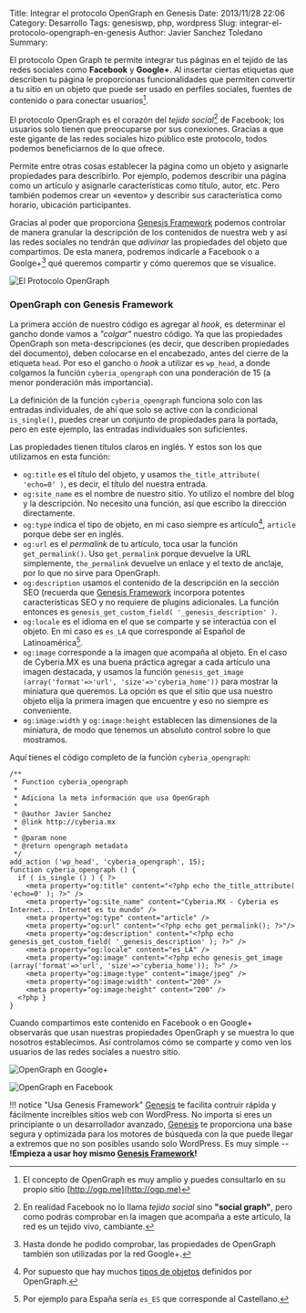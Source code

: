 Title: Integrar el protocolo OpenGraph en Genesis
Date: 2013/11/28 22:06
Category: Desarrollo 
Tags: genesiswp, php, wordpress
Slug: integrar-el-protocolo-opengraph-en-genesis
Author: Javier Sanchez Toledano
Summary: 

El protocolo Open Graph te permite integrar tus páginas en el tejido de las redes sociales como **Facebook** y **Google+**. Al insertar ciertas etiquetas que describen tu página le proporcionas funcionalidades que permiten convertir a tu sitio en un objeto que puede ser usado en perfiles sociales, fuentes de contenido o para conectar usuarios[^1].

El protocolo OpenGraph es el corazón del *tejido social*[^2] de Facebook; los usuarios solo tienen que preocuparse por sus conexiones. Gracias a que este gigante de las redes sociales hizo público este protocolo, todos podemos beneficiarnos de lo que ofrece.

Permite entre otras cosas establecer la página como un objeto y asignarle propiedades para describirlo. Por ejemplo, podemos describir una página como un artículo y asignarle características como título, autor, etc. Pero también podemos crear un «evento» y describir sus característica como horario, ubicación participantes.

Gracias al poder que proporciona [Genesis Framework][gen] podemos controlar de manera granular la descripción de los contenidos de nuestra web y así las redes sociales no tendrán que *adivinar* las propiedades del objeto que compartimos. De esta manera, podremos indicarle a Facebook o a Goolge+[^3] qué queremos compartir y cómo queremos que se visualice.

![El Protocolo OpenGraph](/media/20131128/opengraph.png "El Protocolo OpenGraph")

### OpenGraph con Genesis Framework

La primera acción de nuestro código es agregar al *hook*, es determinar el gancho donde vamos a *"colgar"* nuestro código. Ya que las propiedades OpenGraph son meta-descripciones (es decir, que describen propiedades del documento), deben colocarse en el encabezado, antes del cierre de la etiqueta `head`. Por eso el gancho o *hook* a utilizar es `wp_head`, a donde colgamos la función `cyberia_opengraph` con una ponderación de 15 (a menor ponderación más importancia).

La definición de la función `cyberia_opengraph` funciona solo con las entradas individuales, de ahí que solo se active con la condicional `is_single()`, puedes crear un conjunto de propiedades para la portada, pero en este ejemplo, las entradas individuales son suficientes.

Las propiedades tienen títulos claros en inglés. Y estos son los que utilizamos en esta función:

- `og:title` es el título del objeto, y usamos `the_title_attribute( 'echo=0' )`, es decir, el título del nuestra entrada.
- `og:site_name` es el nombre de nuestro sitio. Yo utilizo el nombre del blog y la descripción. No necesito una función, así que escribo la dirección directamente.
- `og:type` indica el tipo de objeto, en mi caso siempre es artículo[^4], `article` porque debe ser en inglés.
- `og:url` es el *permalink* de tu artículo, toca usar la función `get_permalink()`. Uso `get_permalink` porque devuelve la URL simplemente, `the_permalink` devuelve un enlace y el texto de anclaje, por lo que no sirve para OpenGraph.
- `og:description` usamos el contenido de la descripción en la sección SEO (recuerda que [Genesis Framework][gen] incorpora potentes características SEO y no requiere de plugins adicionales. La función entonces es `genesis_get_custom_field( '_genesis_description' )`.
- `og:locale` es el idioma en el que se comparte y se interactúa con el objeto. En mi caso es `es_LA` que corresponde al Español de Latinoamérica[^5].
- `og:image` corresponde a la imagen que acompaña al objeto. En el caso de Cyberia.MX es una buena práctica agregar a cada artículo una imagen destacada, y usamos la función `genesis_get_image (array('format'=>'url', 'size'=>'cyberia_home'))` para mostrar la miniatura que queremos. La opción es que el sitio que usa nuestro objeto elija la primera imagen que encuentre y eso no siempre es conveniente.
- `og:image:width` y `og:image:height` establecen las dimensiones de la miniatura, de modo que tenemos un absoluto control sobre lo que mostramos.

Aquí tienes el código completo de la función `cyberia_opengraph`:

```language-php
/**
 * Function cyberia_opengraph
 *
 * Adiciona la meta información que usa OpenGraph
 *
 * @author Javier Sanchez
 * @link http://cyberia.mx
 *
 * @param none
 * @return opengraph metadata
 */
add_action ('wp_head', 'cyberia_opengraph', 15);
function cyberia_opengraph () {
  if ( is_single () ) { ?>
    <meta property="og:title" content="<?php echo the_title_attribute( 'echo=0' ); ?>" />
    <meta property="og:site_name" content="Cyberia.MX - Cyberia es Internet... Internet es tu mundo" />
    <meta property="og:type" content="article" />
    <meta property="og:url" content="<?php echo get_permalink(); ?>"/>
    <meta property="og:description" content="<?php echo genesis_get_custom_field( '_genesis_description' ); ?>" />
    <meta property="og:locale" content="es_LA" />
    <meta property="og:image" content="<?php echo genesis_get_image (array('format'=>'url', 'size'=>'cyberia_home')); ?>" />
    <meta property="og:image:type" content="image/jpeg" />
    <meta property="og:image:width" content="200" />
    <meta property="og:image:height" content="200" />
  <?php }
}
```

Cuando compartimos este contenido en Facebook o en Google+ observarás que usan nuestras propiedades OpenGraph y se muestra lo que nosotros establecimos. Así controlamos cómo se comparte y como ven los usuarios de las redes sociales a nuestro sitio.

![OpenGraph en Google+](/media/20131128/opengraph_google_plus-595x400.png "OpenGraph en Google+")

![OpenGraph en Facebook](/media/20131128/opengraph_facebook.png "OpenGraph en Facebook")

!!! notice "Usa Genesis Framework"
    [Genesis][gen] te facilita contruir rápida y fácilmente increíbles sitios web con WordPress. No importa si eres un principiante o un desarrollador avanzado, [Genesis][gen] te proporciona una base segura y optimizada para los motores de búsqueda con la que puede llegar a extremos que no son posibles usando solo WordPress. Es muy simple -- **!Empieza a usar hoy mismo [Genesis Framework][gen]!**
   
[gen]: http://ito.mx/genesis

[^1]: El concepto de OpenGraph es muy amplio y puedes consultarlo en su propio sitio [http://ogp.me](http://ogp.me)

[^2]: En realidad Facebook no lo llama *tejido social* sino **"social graph"**, pero como podrás comprobar en la imagen que acompaña a este artículo, la red es un tejido vivo, cambiante.

[^3]: Hasta donde he podido comprobar, las propiedades de OpenGraph también son utilizadas por la red Google+.

[^4]: Por supuesto que hay muchos [tipos de objetos](http://ogp.me/#types) definidos por OpenGraph.

[^5]: Por ejemplo para España sería `es_ES` que corresponde al Castellano.


